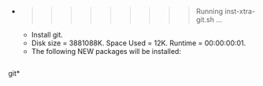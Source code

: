 * >>>>>>>>> Running inst-xtra-git.sh ...
  * Install git.
  * Disk size = 3881088K. Space Used = 12K. Runtime = 00:00:00:01.
  * The following NEW packages will be installed:
  ```bash
git*
  ```
